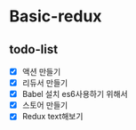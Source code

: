 # Basic-redux

## todo-list

- [x] 액션 만들기
- [x] 리듀서 만들기
- [x] Babel 설치 es6사용하기 위해서
- [x] 스토어 만들기
- [x] Redux text해보기
